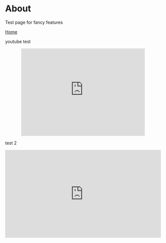 
# About
Test page for fancy features

[Home](index.md)

youtube test

<div style="position: relative; padding-bottom: 56.25%; height: 0; overflow: hidden; max-width: 400px; margin: auto;">
  <iframe
    src="https://www.youtube.com/embed/t68Hqry-XeQ"
    title="YouTube video player"
    frameborder="0"
    allow="accelerometer; autoplay; clipboard-write; encrypted-media; gyroscope; picture-in-picture"
    allowfullscreen
    style="position: absolute; top: 0; left: 0; width: 100%; height: 100%;">
  </iframe>
</div>

test 2

<div style="position: relative; padding-bottom: 56.25%; height: 0; overflow: hidden; width: 100%; max-width: 800px; margin-left: 0;">
  <iframe
    src="https://www.youtube.com/embed/t68Hqry-XeQ"
    title="YouTube video player"
    frameborder="0"
    allow="accelerometer; autoplay; clipboard-write; encrypted-media; gyroscope; picture-in-picture"
    allowfullscreen
    style="position: absolute; top: 0; left: 0; width: 100%; height: 100%;">
  </iframe>
</div>

